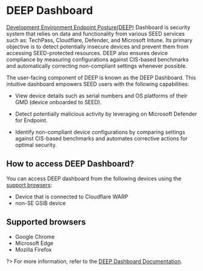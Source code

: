 # DEEP Dashboard

[Development Environment Endpoint Posture(DEEP)](https://dashboard.deep.tech.gov.sg) Dashboard is security system that relies on data and functionality from various SEED services such as: TechPass, Cloudflare, Defender, and Microsoft Intune. Its primary objective is to detect potentially insecure devices and prevent them from accessing SEED-protected resources. DEEP also ensures device compliance by measuring configurations against CIS-based benchmarks and automatically correcting non-compliant settings whenever possible.

The user-facing component of DEEP is known as the DEEP Dashboard. This intuitive dashboard empowers SEED users with the following capabilities:

- View device details such as serial numbers and OS platforms of their GMD (device onboarded to SEED).

- Detect potentially malicious activity by leveraging on Microsoft Defender for Endpoint. 

- Identify non-compliant device configurations by comparing settings against CIS-based benchmarks and automates corrective actions for optimal security.

## How to access DEEP Dashboard?

You can access DEEP dashboard from the following devices using the [support browsers](#supported-browsers):

- Device that is connected to Cloudflare WARP
- non-SE GSIB device 

## Supported browsers

- Google Chrome
- Microsoft Edge
- Mozilla Firefox

?> For more information, refer to the [DEEP Dashboard Documentation](https://docs.developer.tech.gov.sg/docs/deep-dashboard-stg/).


